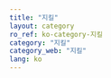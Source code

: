 ```yaml
---
title: "지킬"
layout: category
ro_ref: ko-category-지킬
category: "지킬"
category_web: "지킬"
lang: ko
---
```

